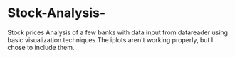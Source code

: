 # Stock-Analysis-
Stock prices Analysis of  a few banks with data input from datareader using basic visualization techniques
The iplots aren't working properly, but I chose to include them.
